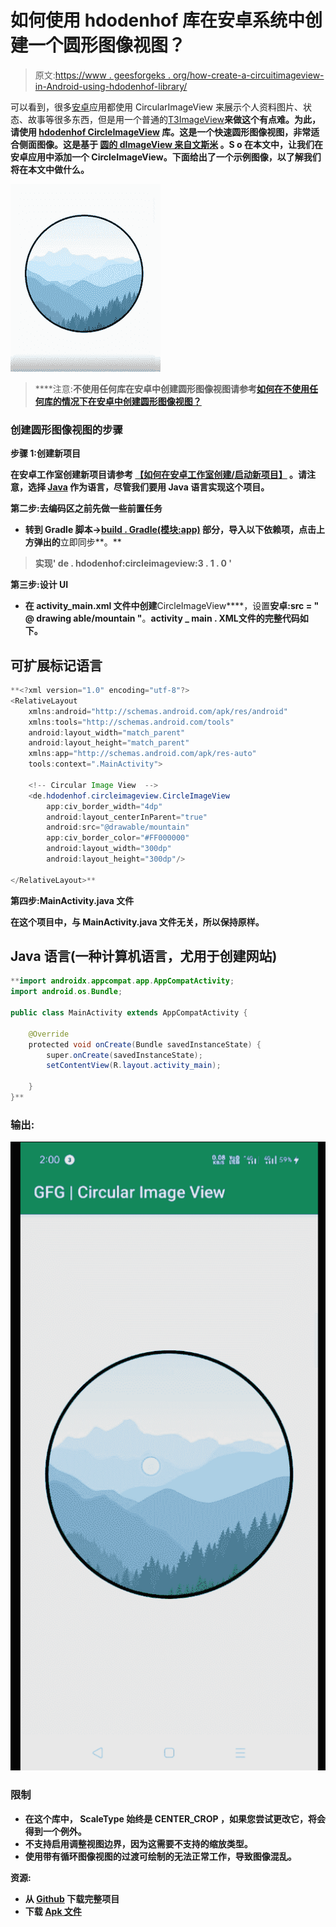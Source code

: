 # 如何使用 hdodenhof 库在安卓系统中创建一个圆形图像视图？

> 原文:[https://www . geesforgeks . org/how-create-a-circuitimageview-in-Android-using-hdodenhof-library/](https://www.geeksforgeeks.org/how-to-create-a-circularimageview-in-android-using-hdodenhof-library/)

可以看到，很多[安卓](https://www.geeksforgeeks.org/introduction-to-android-development/)应用都使用 CircularImageView 来展示个人资料图片、状态、故事等很多东西，但是用一个普通的[T3ImageView](https://www.geeksforgeeks.org/imageview-in-kotlin/)**来做这个有点难。为此，请使用 [hdodenhof CircleImageView](https://github.com/hdodenhof/CircleImageView) 库。这是一个快速圆形图像视图，非常适合侧面图像。这是基于 [圆的 dImageView 来自文斯米](https://github.com/vinc3m1/RoundedImageView) 。S o 在本文中，让我们在安卓应用中添加一个 CircleImageView。下面给出了一个示例图像，以了解我们将在本文中做什么。**

**![CirCleImageView](img/048a0f08c4835073f5ec6cb6caef384e.png)**

> ****注意:**不使用任何库在安卓中创建圆形图像视图请参考[如何在不使用任何库的情况下在安卓中创建圆形图像视图？](https://www.geeksforgeeks.org/how-to-create-a-circular-image-view-in-android-without-using-any-library/)**

### **创建圆形图像视图的步骤**

****步骤 1:创建新项目****

**在安卓工作室创建新项目请参考 [**【如何在安卓工作室创建/启动新项目】**](https://www.geeksforgeeks.org/android-how-to-create-start-a-new-project-in-android-studio/) 。请注意，选择 [Java](https://www.geeksforgeeks.org/java/) 作为语言，尽管我们要用 Java 语言实现这个项目。**

****第二步:去编码区之前先做一些前置任务****

*   **转到 Gradle **脚本->**[**build . Gradle**(模块:app)](https://www.geeksforgeeks.org/android-build-gradle/) 部分，导入以下依赖项，点击上方弹出的**立即同步**。**

> **实现' de . hdodenhof:circleimageview:3 . 1 . 0 '**

****第三步:设计 UI****

*   **在 **activity_main.xml** 文件中创建**CircleImageView****，设置**安卓:src = " @ drawing able/mountain "**。****activity _ main . XML**文件的完整代码如下。******

## ****可扩展标记语言****

```java
**<?xml version="1.0" encoding="utf-8"?>
<RelativeLayout 
    xmlns:android="http://schemas.android.com/apk/res/android"
    xmlns:tools="http://schemas.android.com/tools"
    android:layout_width="match_parent"
    android:layout_height="match_parent"
    xmlns:app="http://schemas.android.com/apk/res-auto"
    tools:context=".MainActivity">

    <!-- Circular Image View  -->
    <de.hdodenhof.circleimageview.CircleImageView
        app:civ_border_width="4dp"
        android:layout_centerInParent="true"
        android:src="@drawable/mountain"
        app:civ_border_color="#FF000000"
        android:layout_width="300dp"
        android:layout_height="300dp"/>

</RelativeLayout>**
```

******第四步:MainActivity.java 文件******

****在这个项目中，与 MainActivity.java 文件无关，所以保持原样。****

## ****Java 语言(一种计算机语言，尤用于创建网站)****

```java
**import androidx.appcompat.app.AppCompatActivity;
import android.os.Bundle;

public class MainActivity extends AppCompatActivity {

    @Override
    protected void onCreate(Bundle savedInstanceState) {
        super.onCreate(savedInstanceState);
        setContentView(R.layout.activity_main);

    }
}**
```

### ******输出:******

****![](img/5df790b65b7d93787d36e14cd3f8ba4d.png)****

### ****限制****

*   ****在这个库中， **ScaleType** 始终是 **CENTER_CROP** ，如果您尝试更改它，将会得到一个例外。****
*   ****不支持启用调整视图边界，因为这需要不支持的缩放类型。****
*   ****使用带有**循环图像视图**的**过渡可绘制的**无法正常工作，导致图像混乱。****

******资源:******

*   ****从 [Github](https://github.com/olyklohan/Circle-Image-View-Android-studio/) 下载完整项目****
*   ****下载 [Apk 文件](https://github.com/olyklohan/Circle-Image-View-Android-studio/blob/master/geeksforgeeks_circle_image_view_onlyK_Lohan/circular%20image%20view%20android%20studio%20onlyk%20lohan.apk)****